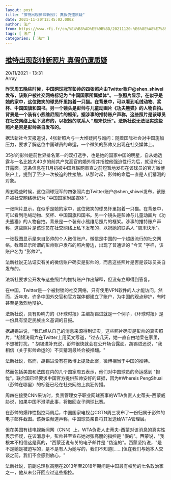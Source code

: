 ```yaml
---
layout: post
title: "推特出现彭帅新照片 真假仍遭质疑"
date: 2021-11-20T12:45:02.000Z
author: 法广
from: https://www.rfi.fr/cn/%E4%B8%AD%E5%9B%BD/20211120-%E6%8E%A8%E7%89%B9%E5%87%BA%E7%8E%B0%E5%BD%AD%E5%B8%85%E6%96%B0%E7%85%A7%E7%89%87-%E7%9C%9F%E5%81%87%E4%BB%8D%E9%81%AD%E8%B4%A8%E7%96%91
tags: [ 法广 ]
categories: [ 法广 ]
---
```

<!--1637412302000-->
[推特出现彭帅新照片 真假仍遭质疑](https://www.rfi.fr/cn/%E4%B8%AD%E5%9B%BD/20211120-%E6%8E%A8%E7%89%B9%E5%87%BA%E7%8E%B0%E5%BD%AD%E5%B8%85%E6%96%B0%E7%85%A7%E7%89%87-%E7%9C%9F%E5%81%87%E4%BB%8D%E9%81%AD%E8%B4%A8%E7%96%91)
------

<div>
<div>20/11/2021 - 13:31</div>Array<p><strong>                    昨天周五晚些时候，中国网球冠军彭帅的四张照片由Twitter账户@shen_shiwei发布，该账户被社交网络标记为 "中国国家所属媒体"。一张照片显示，在似乎是她的家中，这位微笑的球员怀里抱着一只猫。在背景中，可以看到毛绒动物、奖杯、中国国旗和国书。另一个镜头是彭帅与儿童动画片《功夫熊猫》的人物自拍。背景是一个装有小熊维尼照片的框架。据涉事的推特账户声称，这些照片是该球员在社交网络上私下发布的，以祝她的联系人 "周末快乐"。法新社说无法证实这些照片是否是彭帅亲自发布的。                </strong></p><div >                    <p>据法新社今天报道说，4张新照片与一大堆疑问与询问：随着国际社会对中国施加压力，要求了解这位中国球员的命运，一个微笑的彭帅又出现在社交媒体上。</p><p>35岁的彭帅是前世界排名第一的双打选手，也是她的国家中国的明星，自从她透露与一名比她大40岁的前共产党高官的婚外情并指控他强迫性行为后，就没有公开露面。这条信息在11月初被中国互联网审查之前短暂地发布在该球员的官方微博账户上，提到了至少一次被迫的性接触。从那时起，彭帅的命运一直是人们猜测的对象。</p><p>周五晚些时候，这位网球冠军的四张照片由Twitter账户@shen_shiwei发布，该账户被社交网络标记为 "中国国家附属媒体"。</p><p>一张照片显示，在似乎是她的家中，这位微笑的球员怀里抱着一只猫。在背景中，可以看到毛绒动物、奖杯、中国国旗和国书。另一个镜头是彭帅与儿童动画片《功夫熊猫》的人物自拍。背景是一个装有小熊维尼照片的框架。涉事的推特账户声称，这些照片是该球员在社交网络上私下发布的，以祝她的联系人 "周末快乐"。</p><p>一张截图显示是来自彭帅的个人微信账户。微信是中国的一个超级流行的社交网络。截图显示所谓的彭帅账户发布的照片旁边，出现了普通话的 "今天 "字样，该账户名为 "彭帅2"。</p><p>法新社说无法证实有关的微信账户确实是彭帅的，而且这些照片是否是该球员亲自发布的。</p><p>法新社要求公开发布这些照片的推特账户作出解释，但没有立即得到答复。</p><p>在中国，Twitter是一个被封锁的社交网络，只有使用VPN软件的人才能访问。然而，近年来，许多中国外交官和官方媒体都建立了账户，为中国的观点辩护，有时甚至是激烈地辩护。</p><p>法新社说，具有影响力的《环球时报》主编胡锡进就是一个例子，《环球时报》是一份具有坚定民族主义基调的日报。</p><p>据胡锡进说，“我已经从自己的消息来源得到证实，这些照片确实是彭帅的真实照片，"胡锦涛周六在Twitter上用英文写道，"过去几天，她一直自由地呆在家里，不想被打扰，" 胡锡进补充说，彭帅很快就会在公开场合露面。胡锡进还说，"我相信（关于彭帅命运的）不实猜测最终会被推翻。"</p><p>法新社说，然而，胡锡进没有在微博上提及此案，微博相当于中国的推特。</p><p>然而包括美国和法国在内的几个国家周五表示，他们对中国球员的命运感到 "担忧"。联合国已经要求中国官方提供彭帅安好的证据，因为#Whereis PengShuai（彭帅在哪里）的标签已经在社交网络上疯狂传播。</p><p>周四在接受CNN采访时，负责管理女子职业网球赛事的WTA负责人史蒂夫-西蒙威胁说，如果中国不澄清此事，将撤回女子网球比赛。</p><p>在彭帅的爆炸性指控两周后，中国国家电视台CGTN周三发布了一份归属于彭帅的电子邮件截图。该英语频道声称，中国球员亲自将其发送给WTA管理层。</p><p>但在美国有线电视新闻网（CNN）上，WTA负责人史蒂夫-西蒙对该消息的真实性表示怀疑，在该消息中，彭帅甚至宣布她对张高丽的指控是 "假的"。西蒙说，"我根本不相信这是真的，"西蒙还说有关的电子邮件是 "伪造的"。西蒙坚持说，"是不是她是被迫写的，是不是有人为她写的，我们不知道[......]但在我们与她本人交谈之前，我们不会感到放心，"</p><p>法新社说，前副总理张高丽在2013年至2018年期间是中国最有权势的七名政治家之一，他从未公开回应过这些指控。</p>                                            <div data-selfpromo-newsletter>    </div>    <div data-selfpromo-app>    </div>                </div>
</div>
